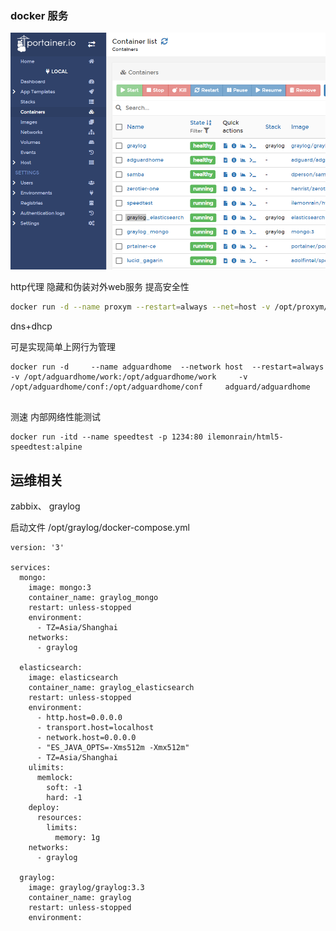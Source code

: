 ###  docker 服务

![](./imgs/docker--.png)

http代理  隐藏和伪装对外web服务 提高安全性

````bash
docker run -d --name proxym --restart=always --net=host -v /opt/proxym/data:/data -v /opt/proxym/encrypt:/etc/letsencrypt   chishin/nginx-proxy-manager-zh #jc21/nginx-proxy-manager

````

dns+dhcp

可是实现简单上网行为管理

```
docker run -d     --name adguardhome  --network host  --restart=always      -v /opt/adguardhome/work:/opt/adguardhome/work     -v /opt/adguardhome/conf:/opt/adguardhome/conf     adguard/adguardhome


```

测速 内部网络性能测试

```
docker run -itd --name speedtest -p 1234:80 ilemonrain/html5-speedtest:alpine

```



## 运维相关

zabbix、 graylog

启动文件 /opt/graylog/docker-compose.yml

```
version: '3'

services:
  mongo:
    image: mongo:3
    container_name: graylog_mongo
    restart: unless-stopped
    environment:
      - TZ=Asia/Shanghai
    networks:
      - graylog

  elasticsearch:
    image: elasticsearch
    container_name: graylog_elasticsearch
    restart: unless-stopped
    environment:
      - http.host=0.0.0.0
      - transport.host=localhost
      - network.host=0.0.0.0
      - "ES_JAVA_OPTS=-Xms512m -Xmx512m"
      - TZ=Asia/Shanghai
    ulimits:
      memlock:
        soft: -1
        hard: -1
    deploy:
      resources:
        limits:
          memory: 1g
    networks:
      - graylog

  graylog:
    image: graylog/graylog:3.3
    container_name: graylog
    restart: unless-stopped
    environment:

```

